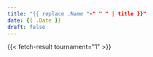 ```yaml
---
title: "{{ replace .Name "-" " " | title }}"
date: {{ .Date }}
draft: false
---
```


{{< fetch-result tournament="1" >}}